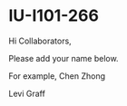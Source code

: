# IU-I101-266

Hi Collaborators,

Please add your name below. 

For example, Chen Zhong

Levi Graff
